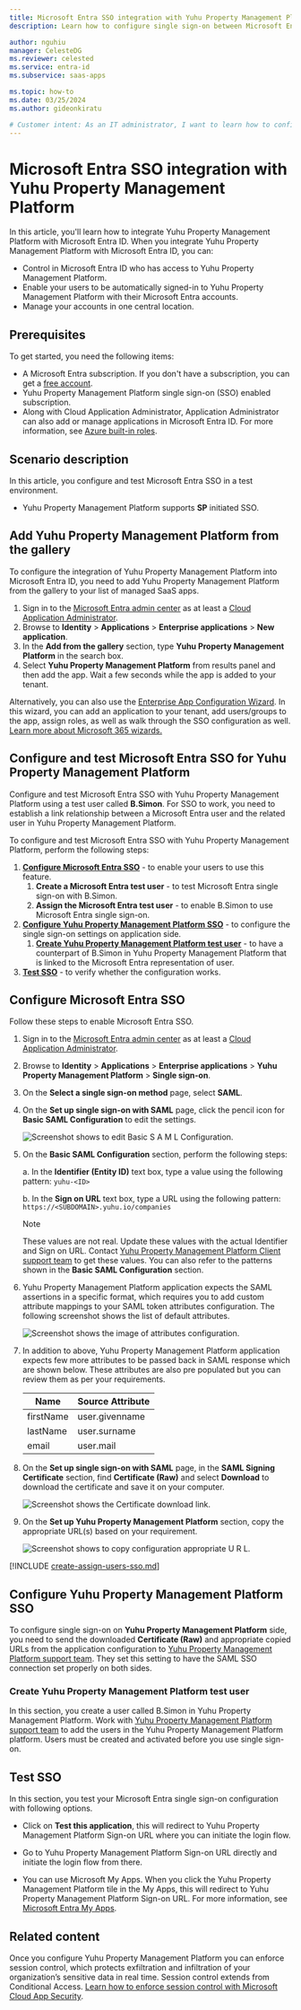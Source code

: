 ```yaml
---
title: Microsoft Entra SSO integration with Yuhu Property Management Platform
description: Learn how to configure single sign-on between Microsoft Entra ID and Yuhu Property Management Platform.

author: nguhiu
manager: CelesteDG
ms.reviewer: celested
ms.service: entra-id
ms.subservice: saas-apps

ms.topic: how-to
ms.date: 03/25/2024
ms.author: gideonkiratu

# Customer intent: As an IT administrator, I want to learn how to configure single sign-on between Microsoft Entra ID and Yuhu Property Management Platform so that I can control who has access to Yuhu Property Management Platform, enable automatic sign-in with Microsoft Entra accounts, and manage my accounts in one central location.
---
```


# Microsoft Entra SSO integration with Yuhu Property Management Platform

In this article,  you'll learn how to integrate Yuhu Property Management Platform with Microsoft Entra ID. When you integrate Yuhu Property Management Platform with Microsoft Entra ID, you can:

* Control in Microsoft Entra ID who has access to Yuhu Property Management Platform.
* Enable your users to be automatically signed-in to Yuhu Property Management Platform with their Microsoft Entra accounts.
* Manage your accounts in one central location.

## Prerequisites

To get started, you need the following items:

* A Microsoft Entra subscription. If you don't have a subscription, you can get a [free account](https://azure.microsoft.com/free/).
* Yuhu Property Management Platform single sign-on (SSO) enabled subscription.
* Along with Cloud Application Administrator, Application Administrator can also add or manage applications in Microsoft Entra ID.
For more information, see [Azure built-in roles](~/identity/role-based-access-control/permissions-reference.md).

## Scenario description

In this article,  you configure and test Microsoft Entra SSO in a test environment.

* Yuhu Property Management Platform supports **SP** initiated SSO.

## Add Yuhu Property Management Platform from the gallery

To configure the integration of Yuhu Property Management Platform into Microsoft Entra ID, you need to add Yuhu Property Management Platform from the gallery to your list of managed SaaS apps.

1. Sign in to the [Microsoft Entra admin center](https://entra.microsoft.com) as at least a [Cloud Application Administrator](~/identity/role-based-access-control/permissions-reference.md#cloud-application-administrator).
1. Browse to **Identity** > **Applications** > **Enterprise applications** > **New application**.
1. In the **Add from the gallery** section, type **Yuhu Property Management Platform** in the search box.
1. Select **Yuhu Property Management Platform** from results panel and then add the app. Wait a few seconds while the app is added to your tenant.

 Alternatively, you can also use the [Enterprise App Configuration Wizard](https://portal.office.com/AdminPortal/home?Q=Docs#/azureadappintegration). In this wizard, you can add an application to your tenant, add users/groups to the app, assign roles, as well as walk through the SSO configuration as well. [Learn more about Microsoft 365 wizards.](/microsoft-365/admin/misc/azure-ad-setup-guides)

<a name='configure-and-test-azure-ad-sso-for-yuhu-property-management-platform'></a>

## Configure and test Microsoft Entra SSO for Yuhu Property Management Platform

Configure and test Microsoft Entra SSO with Yuhu Property Management Platform using a test user called **B.Simon**. For SSO to work, you need to establish a link relationship between a Microsoft Entra user and the related user in Yuhu Property Management Platform.

To configure and test Microsoft Entra SSO with Yuhu Property Management Platform, perform the following steps:

1. **[Configure Microsoft Entra SSO](#configure-azure-ad-sso)** - to enable your users to use this feature.
    1. **Create a Microsoft Entra test user** - to test Microsoft Entra single sign-on with B.Simon.
    1. **Assign the Microsoft Entra test user** - to enable B.Simon to use Microsoft Entra single sign-on.
1. **[Configure Yuhu Property Management Platform SSO](#configure-yuhu-property-management-platform-sso)** - to configure the single sign-on settings on application side.
    1. **[Create Yuhu Property Management Platform test user](#create-yuhu-property-management-platform-test-user)** - to have a counterpart of B.Simon in Yuhu Property Management Platform that is linked to the Microsoft Entra representation of user.
1. **[Test SSO](#test-sso)** - to verify whether the configuration works.

<a name='configure-azure-ad-sso'></a>

## Configure Microsoft Entra SSO

Follow these steps to enable Microsoft Entra SSO.

1. Sign in to the [Microsoft Entra admin center](https://entra.microsoft.com) as at least a [Cloud Application Administrator](~/identity/role-based-access-control/permissions-reference.md#cloud-application-administrator).
1. Browse to **Identity** > **Applications** > **Enterprise applications** > **Yuhu Property Management Platform** > **Single sign-on**.
1. On the **Select a single sign-on method** page, select **SAML**.
1. On the **Set up single sign-on with SAML** page, click the pencil icon for **Basic SAML Configuration** to edit the settings.

   ![Screenshot shows to edit Basic S A M L Configuration.](common/edit-urls.png "Basic Configuration")

1. On the **Basic SAML Configuration** section, perform the following steps:

    a. In the **Identifier (Entity ID)** text box, type a value using the following pattern:
    `yuhu-<ID>`

	b. In the **Sign on URL** text box, type a URL using the following pattern:
    `https://<SUBDOMAIN>.yuhu.io/companies`

	> [!NOTE]
	> These values are not real. Update these values with the actual Identifier and Sign on URL. Contact [Yuhu Property Management Platform Client support team](mailto:hello@yuhu.io) to get these values. You can also refer to the patterns shown in the **Basic SAML Configuration** section.

1. Yuhu Property Management Platform application expects the SAML assertions in a specific format, which requires you to add custom attribute mappings to your SAML token attributes configuration. The following screenshot shows the list of default attributes.

	![Screenshot shows the image of attributes configuration.](common/default-attributes.png "Attributes")

1. In addition to above, Yuhu Property Management Platform application expects few more attributes to be passed back in SAML response which are shown below. These attributes are also pre populated but you can review them as per your requirements.

	| Name | Source Attribute|
	| ---------------| --------------- |
	| firstName | user.givenname |
	| lastName | user.surname |
	| email | user.mail |

1. On the **Set up single sign-on with SAML** page, in the **SAML Signing Certificate** section,  find **Certificate (Raw)** and select **Download** to download the certificate and save it on your computer.

	![Screenshot shows the Certificate download link.](common/certificateraw.png "Certificate")

1. On the **Set up Yuhu Property Management Platform** section, copy the appropriate URL(s) based on your requirement.

	![Screenshot shows to copy configuration appropriate U R L.](common/copy-configuration-urls.png "Metadata")

<a name='create-an-azure-ad-test-user'></a>

[!INCLUDE [create-assign-users-sso.md](~/identity/saas-apps/includes/create-assign-users-sso.md)]

## Configure Yuhu Property Management Platform SSO

To configure single sign-on on **Yuhu Property Management Platform** side, you need to send the downloaded **Certificate (Raw)** and appropriate copied URLs from the application configuration to [Yuhu Property Management Platform support team](mailto:hello@yuhu.io). They set this setting to have the SAML SSO connection set properly on both sides.

### Create Yuhu Property Management Platform test user

In this section, you create a user called B.Simon in Yuhu Property Management Platform. Work with [Yuhu Property Management Platform support team](mailto:hello@yuhu.io) to add the users in the Yuhu Property Management Platform platform. Users must be created and activated before you use single sign-on.

## Test SSO

In this section, you test your Microsoft Entra single sign-on configuration with following options. 

* Click on **Test this application**, this will redirect to Yuhu Property Management Platform Sign-on URL where you can initiate the login flow. 

* Go to Yuhu Property Management Platform Sign-on URL directly and initiate the login flow from there.

* You can use Microsoft My Apps. When you click the Yuhu Property Management Platform tile in the My Apps, this will redirect to Yuhu Property Management Platform Sign-on URL. For more information, see [Microsoft Entra My Apps](/azure/active-directory/manage-apps/end-user-experiences#azure-ad-my-apps).

## Related content

Once you configure Yuhu Property Management Platform you can enforce session control, which protects exfiltration and infiltration of your organization’s sensitive data in real time. Session control extends from Conditional Access. [Learn how to enforce session control with Microsoft Cloud App Security](/cloud-app-security/proxy-deployment-aad).
